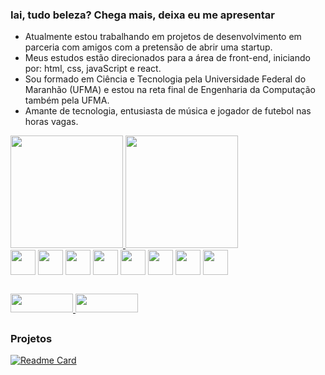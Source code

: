 ### Iai, tudo beleza? Chega mais, deixa eu me apresentar

- Atualmente estou trabalhando em projetos de desenvolvimento em parceria com amigos com a pretensão de abrir uma startup.
- Meus estudos estão direcionados para a área de front-end, iniciando por: html, css, javaScript e react.
- Sou formado em Ciência e Tecnologia pela Universidade Federal do Maranhão (UFMA) e estou na reta final de Engenharia da Computação também pela UFMA.
- Amante de tecnologia, entusiasta de música e jogador de futebol nas horas vagas.

<div style="display: inline-block;">
  <a href="https://github.com/miqueiaspcoelho?tab=repositories">
    <img src="https://github-readme-stats.vercel.app/api?username=miqueiaspcoelho&show_icons=true&include_all_commits=false&count_privat=true&theme=dark"
    height="180em"/>
    <img src="https://github-readme-stats.vercel.app/api/top-langs/?username=miqueiaspcoelho&layout=compact&theme=dark&langs_count=8"
    height="180em"/>
  </a>
</div><br>

<div style="display: inline-block">
  <img width="40" height="40" align="center" src="https://cdn.jsdelivr.net/gh/devicons/devicon/icons/python/python-original.svg"/>
  <img width="40" height="40" align="center" src="https://cdn.jsdelivr.net/gh/devicons/devicon/icons/java/java-original.svg"/>
  <img width="40" height="40" align="center" src="https://cdn.jsdelivr.net/gh/devicons/devicon/icons/html5/html5-original.svg"/>  
  <img width="40" height="40" align="center" src="https://cdn.jsdelivr.net/gh/devicons/devicon/icons/css3/css3-original.svg" />
  <img width="40" height="40" align="center" src="https://cdn.jsdelivr.net/gh/devicons/devicon/icons/javascript/javascript-original.svg"/>
  <img width="40" height="40" align="center" src="https://cdn.jsdelivr.net/gh/devicons/devicon/icons/react/react-original.svg" />
  <img width="40" height="40" align="center" src="https://cdn.jsdelivr.net/gh/devicons/devicon/icons/c/c-original.svg" />
  <img width="40" height="40" align="center" src="https://cdn.jsdelivr.net/gh/devicons/devicon/icons/cplusplus/cplusplus-original.svg" />
          
          
</div>

##
<div style="display: inline-block">
  <a  href="https://www.linkedin.com/in/miqu%C3%A9ias-pereira-coelho-8a0071218/" target="_blank">
    <img width="100" height="30"  src="https://img.shields.io/badge/LinkedIn-0077B5?style=for-the-badge&logo=linkedin&logoColor=white" target="_blank" />
  </a>
  <a  href="https://www.instagram.com/mi.queias/" target="_blank">
    <img width="100" height="30" src="https://img.shields.io/badge/Instagram-E4405F?style=for-the-badge&logo=instagram&logoColor=white" target="_blank"/>
  <a/>
<div/>

##
### Projetos
[![Readme Card](https://github-readme-stats.vercel.app/api/pin/?username=miqueiaspcoelho&repo=jornadadev&theme=dark)](https://github.com/miqueiaspcoelho/jornadadev)

